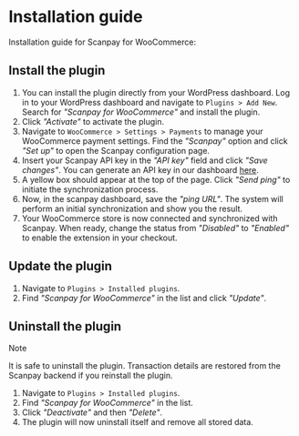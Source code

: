 # Installation guide

Installation guide for Scanpay for WooCommerce:

## Install the plugin

1. You can install the plugin directly from your WordPress dashboard. Log in to your WordPress dashboard and navigate to `Plugins > Add New`. Search for *"Scanpay for WooCommerce"* and install the plugin.
2. Click *"Activate"* to activate the plugin.
3. Navigate to `WooCommerce > Settings > Payments` to manage your WooCommerce payment settings. Find the *"Scanpay"* option and click *"Set up"* to open the Scanpay configuration page.
4. Insert your Scanpay API key in the *"API key"* field and click *"Save changes"*. You can generate an API key in our dashboard [here](https://dashboard.scanpay.dk/settings/api).
5. A yellow box should appear at the top of the page. Click *"Send ping"* to initiate the synchronization process.
6. Now, in the scanpay dashboard, save the *"ping URL"*. The system will perform an initial synchronization and show you the result.
7. Your WooCommerce store is now connected and synchronized with Scanpay. When ready, change the status from *"Disabled"* to *"Enabled"* to enable the extension in your checkout.

## Update the plugin

1. Navigate to `Plugins > Installed plugins`.
2. Find *"Scanpay for WooCommerce"* in the list and click *"Update"*.

## Uninstall the plugin

> [!NOTE]
> It is safe to uninstall the plugin. Transaction details are restored from the Scanpay backend if you reinstall the plugin.

1. Navigate to `Plugins > Installed plugins`.
2. Find *"Scanpay for WooCommerce"* in the list.
3. Click *"Deactivate"* and then *"Delete"*.
4. The plugin will now uninstall itself and remove all stored data.
